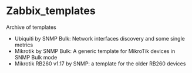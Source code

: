 # Zabbix_templates
Archive of templates

- Ubiquiti by SNMP Bulk: Network interfaces discovery and some single metrics
- Mikrotik by SNMP Bulk: A generic template for MikroTik devices in SNMP Bulk mode
- Mikrotik RB260 v1.17 by SNMP: a template for the older RB260 devices
